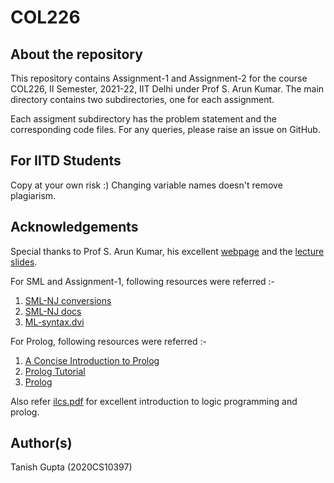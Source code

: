 # COL226 

## About the repository

This repository contains Assignment-1 and Assignment-2 for the course COL226, II Semester, 2021-22, IIT Delhi under Prof S. Arun Kumar. The main directory contains two subdirectories, one for each assignment. 

Each assigment subdirectory has the problem statement and the corresponding code files. For any queries, please raise an issue on GitHub.

## For IITD Students

Copy at your own risk :) Changing variable names doesn't remove plagiarism.

## Acknowledgements

Special thanks to Prof S. Arun Kumar, his excellent [webpage](https://www.cse.iitd.ac.in/~sak/courses/pl/2021-22/index.html) and the [lecture slides](https://www.cse.iitd.ac.in/~sak/courses/pl/pl.pdf).

For SML and Assignment-1, following resources were referred :- 

1. [SML-NJ conversions](https://www.smlnj.org/doc/Conversion/index.html)
2. [SML-NJ docs](https://www.smlnj.org/doc/literature.html#tutorials)
3. [ML-syntax.dvi](https://www.cse.iitd.ac.in/~sak/courses/pl/2021-22/ML-syntax.pdf)

For Prolog, following resources were referred :- 

1. [A Concise Introduction to Prolog](https://www.cis.upenn.edu/~matuszek/Concise%20Guides/Concise%20Prolog.html)
2. [Prolog Tutorial](https://www.lix.polytechnique.fr/~liberti/public/computing/prog/prolog/prolog-tutorial.html)
3. [Prolog](https://cs.union.edu/~striegnk/learn-prolog-now/html/index.html)

Also refer [ilcs.pdf](https://www.cse.iitd.ac.in/~sak/courses/ilcs/ilcs.pdf) for excellent introduction to logic programming and prolog.

## Author(s)

Tanish Gupta (2020CS10397)
